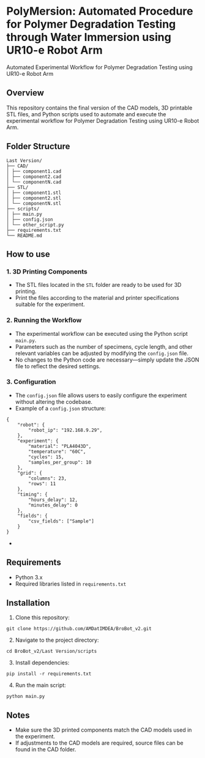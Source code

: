 # PolyMersion: Automated Procedure for Polymer Degradation Testing through Water Immersion using UR10-e Robot Arm

Automated Experimental Workflow for Polymer Degradation Testing using UR10-e Robot Arm

## Overview

This repository contains the final version of the CAD models, 3D printable STL files, and Python scripts used to automate and execute the experimental workflow for Polymer Degradation Testing using UR10-e Robot Arm. 

## Folder Structure

```
Last Version/ 
├── CAD/ 
│ ├── component1.cad 
│ ├── component2.cad 
│ └── componentN.cad 
├── STL/ 
│ ├── component1.stl 
│ ├── component2.stl 
│ └── componentN.stl 
├── scripts/ 
│ ├── main.py 
│ ├── config.json 
│ └── other_script.py
├── requirements.txt
└── README.md
```

## How to use
### 1. 3D Printing Components

- The STL files located in the `STL` folder are ready to be used for 3D printing.
- Print the files according to the material and printer specifications suitable for the experiment.

### 2. Running the Workflow

- The experimental workflow can be executed using the Python script `main.py`.
- Parameters such as the number of specimens, cycle length, and other relevant variables can be adjusted by modifying the `config.json` file.
- No changes to the Python code are necessary—simply update the JSON file to reflect the desired settings.

### 3. Configuration

- The `config.json` file allows users to easily configure the experiment without altering the codebase.
- Example of a `config.json` structure:

```
{
    "robot": {
        "robot_ip": "192.168.9.29",
    },
    "experiment": {
        "material": "PLA4043D",
        "temperature": "60C",
        "cycles": 15,
	    "samples_per_group": 10
    },
    "grid": {
        "columns": 23,
        "rows": 11
    },
    "timing": {
        "hours_delay": 12,
        "minutes_delay": 0
    },
    "fields": {
        "csv_fields": ["Sample"]
    }
}
```
- 

## Requirements

- Python 3.x
- Required libraries listed in `requirements.txt`

## Installation
1. Clone this repository:
```
git clone https://github.com/AMDatIMDEA/BroBot_v2.git
```
2. Navigate to the project directory:
```
cd BroBot_v2/Last Version/scripts
```
3. Install dependencies:
```
pip install -r requirements.txt
```
4. Run the main script:
```
python main.py
```

## Notes
- Make sure the 3D printed components match the CAD models used in the experiment.
- If adjustments to the CAD models are required, source files can be found in the CAD folder.
